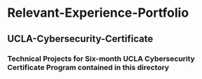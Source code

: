 # Relevant-Experience-Portfolio

## UCLA-Cybersecurity-Certificate
### Technical Projects for Six-month UCLA Cybersecurity Certificate Program contained in this directory
